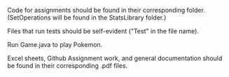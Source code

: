 Code for assignments should be found in their corresponding folder. (SetOperations will be found in the StatsLibrary folder.)

Files that run tests should be self-evident ("Test" in the file name).

Run Game.java to play Pokemon.

Excel sheets, Github Assignment work, and general documentation should be found in their corresponding .pdf files.
